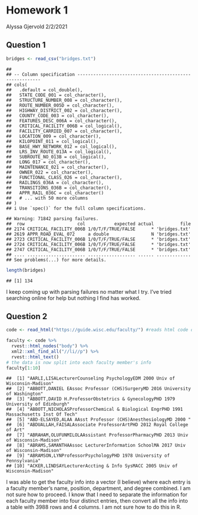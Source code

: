 Homework 1
================
Alyssa Gjervold
2/2/2021

## Question 1

``` r
bridges <- read_csv("bridges.txt")
```

    ## 
    ## -- Column specification --------------------------------------------------------
    ## cols(
    ##   .default = col_double(),
    ##   STATE_CODE_001 = col_character(),
    ##   STRUCTURE_NUMBER_008 = col_character(),
    ##   ROUTE_NUMBER_005D = col_character(),
    ##   HIGHWAY_DISTRICT_002 = col_character(),
    ##   COUNTY_CODE_003 = col_character(),
    ##   FEATURES_DESC_006A = col_character(),
    ##   CRITICAL_FACILITY_006B = col_logical(),
    ##   FACILITY_CARRIED_007 = col_character(),
    ##   LOCATION_009 = col_character(),
    ##   KILOPOINT_011 = col_logical(),
    ##   BASE_HWY_NETWORK_012 = col_logical(),
    ##   LRS_INV_ROUTE_013A = col_logical(),
    ##   SUBROUTE_NO_013B = col_logical(),
    ##   LONG_017 = col_character(),
    ##   MAINTENANCE_021 = col_character(),
    ##   OWNER_022 = col_character(),
    ##   FUNCTIONAL_CLASS_026 = col_character(),
    ##   RAILINGS_036A = col_character(),
    ##   TRANSITIONS_036B = col_character(),
    ##   APPR_RAIL_036C = col_character()
    ##   # ... with 50 more columns
    ## )
    ## i Use `spec()` for the full column specifications.

    ## Warning: 71842 parsing failures.
    ##  row                    col           expected actual          file
    ## 2174 CRITICAL_FACILITY_006B 1/0/T/F/TRUE/FALSE      * 'bridges.txt'
    ## 2619 APPR_ROAD_EVAL_072     a double                N 'bridges.txt'
    ## 2723 CRITICAL_FACILITY_006B 1/0/T/F/TRUE/FALSE      * 'bridges.txt'
    ## 2724 CRITICAL_FACILITY_006B 1/0/T/F/TRUE/FALSE      * 'bridges.txt'
    ## 2747 CRITICAL_FACILITY_006B 1/0/T/F/TRUE/FALSE      * 'bridges.txt'
    ## .... ...................... .................. ...... .............
    ## See problems(...) for more details.

``` r
length(bridges)
```

    ## [1] 134

I keep coming up with parsing failures no matter what I try. I’ve tried
searching online for help but nothing I find has worked.

## Question 2

``` r
code <- read_html("https://guide.wisc.edu/faculty/") #reads html code of faculty webpage

faculty <- code %>%
  rvest::html_nodes("body") %>% 
  xml2::xml_find_all("//li//p") %>%
  rvest::html_text()
# the data is now split into each faculty member's info
faculty[1:10]
```

    ##  [1] "AARLI,LISALecturerCounseling PsychologyEDM 2000 Univ of Wisconsin-Madison"            
    ##  [2] "ABBOTT,DANIEL EAssoc Professor (CHS)SurgeryMD 2016 University of Washington"          
    ##  [3] "ABBOTT,DAVID H.ProfessorObstetrics & GynecologyPHD 1979 University of Edinburgh"      
    ##  [4] "ABBOTT,NICHOLASProfessorChemical & Biological EngrPHD 1991 Massachusetts Inst Of Tech"
    ##  [5] "ABD-ELSAYED,ALAA AAsst Professor (CHS)AnesthesiologyMD 2000 "                         
    ##  [6] "ABDUALLAH,FAISALAssociate ProfessorArtPHD 2012 Royal College of Art"                  
    ##  [7] "ABRAHAM,OLUFUNMILOLAAssistant ProfessorPharmacyPHD 2013 Univ of Wisconsin-Madison"    
    ##  [8] "ABRAMS,SAMANTHAAssoc LecturerInformation SchoolMA 2017 Univ of Wisconsin-Madison"     
    ##  [9] "ABRAMSON,LYNProfessorPsychologyPHD 1978 University of Pennsylvania"                   
    ## [10] "ACKER,LINDSAYLecturerAccting & Info SysMACC 2005 Univ of Wisconsin-Madison"

I was able to get the faculty info into a vector (I believe) where each
entry is a faculty member’s name, position, department, and degree
combined. I am not sure how to proceed. I know that I need to separate
the information for each faculty member into four distinct entries, then
convert all the info into a table with 3988 rows and 4 columns. I am not
sure how to do this in R.
